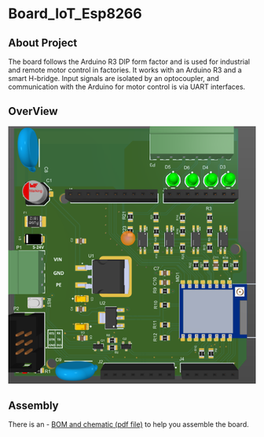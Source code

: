 # Board_IoT_Esp8266

## About Project
The board follows the Arduino R3 DIP form factor and is used for industrial and remote motor control in factories. It works with an Arduino R3 and a smart H-bridge. Input signals are isolated by an optocoupler, and communication with the Arduino for motor control is via UART interfaces.

## OverView 
<p align="center">
  <img src="assets\3D_View.png" alt="Dashboard overview" width="600" />
</p>

## Assembly

There is an - [ BOM and chematic (pdf file)](Schenatic_Board.pdf) to help you assemble the board.